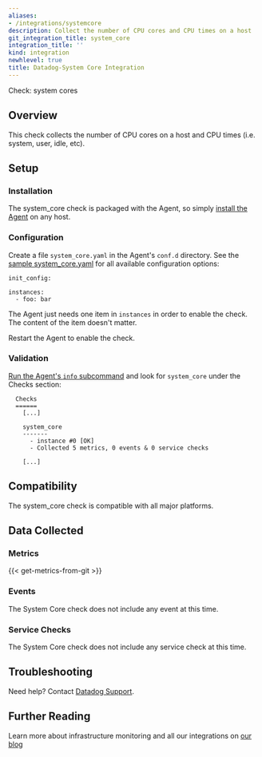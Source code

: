 ```yaml
---
aliases:
- /integrations/systemcore
description: Collect the number of CPU cores and CPU times on a host
git_integration_title: system_core
integration_title: ''
kind: integration
newhlevel: true
title: Datadog-System Core Integration
---
```


 Check: system cores

## Overview

This check collects the number of CPU cores on a host and CPU times (i.e. system, user, idle, etc).

## Setup
### Installation

The system_core check is packaged with the Agent, so simply [install the Agent](https://app.datadoghq.com/account/settings#agent) on any host.

### Configuration

Create a file `system_core.yaml` in the Agent's `conf.d` directory. See the [sample system_core.yaml](https://github.com/DataDog/integrations-core/blob/master/system_core/conf.yaml.example) for all available configuration options:

```
init_config:

instances:
  - foo: bar
```

The Agent just needs one item in `instances` in order to enable the check. The content of the item doesn't matter.

Restart the Agent to enable the check.

### Validation

[Run the Agent's `info` subcommand](https://help.datadoghq.com/hc/en-us/articles/203764635-Agent-Status-and-Information) and look for `system_core` under the Checks section:

```
  Checks
  ======
    [...]

    system_core
    -------
      - instance #0 [OK]
      - Collected 5 metrics, 0 events & 0 service checks

    [...]
```

## Compatibility

The system_core check is compatible with all major platforms.

## Data Collected
### Metrics
{{< get-metrics-from-git >}}

### Events
The System Core check does not include any event at this time.

### Service Checks
The System Core check does not include any service check at this time.

## Troubleshooting
Need help? Contact [Datadog Support](http://docs.datadoghq.com/help/).

## Further Reading
Learn more about infrastructure monitoring and all our integrations on [our blog](https://www.datadoghq.com/blog/)